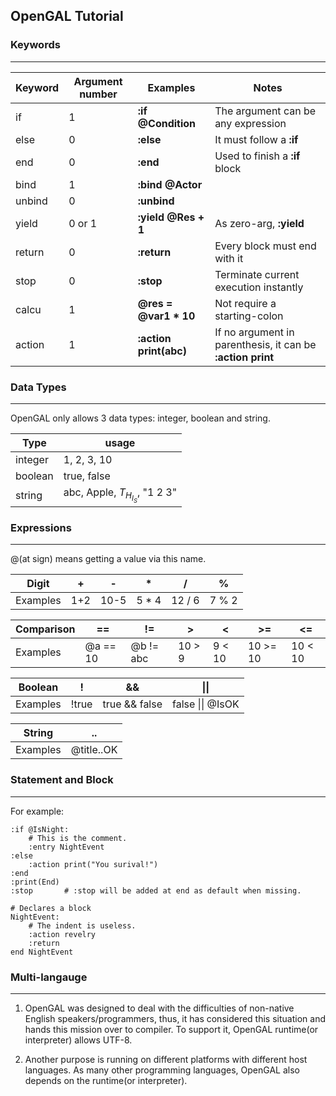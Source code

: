 ## OpenGAL Tutorial
### Keywords
___
| Keyword | Argument number | Examples               | Notes                                                      |
|---------|-----------------|------------------------|------------------------------------------------------------|
| if      | 1               | **:if @Condition**     | The argument can be any expression                         |
| else    | 0               | **:else**              | It must follow a **:if**                                   |
| end     | 0               | **:end**               | Used to finish a **:if** block                             |
| bind    | 1               | **:bind @Actor**       |                                                            |
| unbind  | 0               | **:unbind**            |                                                            |
| yield   | 0 or 1          | **:yield @Res + 1**    | As zero-arg, **:yield**                                    |
| return  | 0               | **:return**            | Every block must end with it                               |
| stop    | 0               | **:stop**              | Terminate current execution instantly                      |
| calcu   | 1               | **@res = @var1 * 10**  | Not require a starting-colon                               |
| action  | 1               | **:action print(abc)** | If no argument in parenthesis, it can be **:action print** |

### Data Types
___
OpenGAL only allows 3 data types: integer, boolean and string.

| Type    | usage                          |
|---------|--------------------------------|
| integer | 1, 2, 3, 10                    |
| boolean | true, false                    |
| string  | abc, Apple, $T_H_I_S$, "1 2 3" |

### Expressions
___
@(at sign) means getting a value via this name.

| Digit    | +   | -    | *     | /      | %     |
|----------|-----|------|-------|--------|-------|
| Examples | 1+2 | 10-5 | 5 * 4 | 12 / 6 | 7 % 2 |

| Comparison | ==       | !=        | &gt;   | <      | &gt;=    | <=      |
|------------|----------|-----------|--------|--------|----------|---------|
| Examples   | @a == 10 | @b != abc | 10 > 9 | 9 < 10 | 10 >= 10 | 10 < 10 |

| Boolean   | !     | &&            | &#124;&#124;             | 
|-----------|-------|---------------|--------------------------|
| Examples  | !true | true && false | false &#124;&#124; @IsOK |

| String   | ..         |
|----------|------------|
| Examples | @title..OK |

### Statement and Block
___
For example:
```
:if @IsNight:
    # This is the comment.
    :entry NightEvent
:else
    :action print("You surival!")
:end
:print(End)
:stop       # :stop will be added at end as default when missing.  

# Declares a block
NightEvent:
    # The indent is useless.
    :action revelry
    :return
end NightEvent
```

### Multi-langauge
___
1. OpenGAL was designed to deal with the difficulties of non-native English speakers/programmers,
thus, it has considered this situation and hands this mission over to compiler.
To support it, OpenGAL runtime(or interpreter) allows UTF-8.

2. Another purpose is running on different platforms with different host languages.
As many other programming languages, OpenGAL also depends on the runtime(or interpreter).
